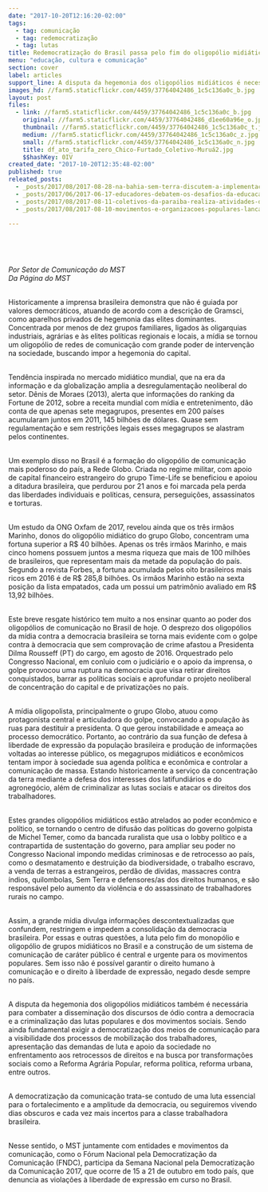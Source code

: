 ```yaml
---
date: "2017-10-20T12:16:20-02:00"
tags:
  - tag: comunicação
  - tag: redemocratização
  - tag: lutas
title: Redemocratização do Brasil passa pelo fim do oligopólio midiático
menu: "educação, cultura e comunicação"
section: cover
label: articles
support_line: A disputa da hegemonia dos oligopólios midiáticos é necessária para combater a disseminação dos discursos de ódio contra a democracia e a criminalização das lutas populares
images_hd: //farm5.staticflickr.com/4459/37764042486_1c5c136a0c_b.jpg
layout: post
files:
  - link: //farm5.staticflickr.com/4459/37764042486_1c5c136a0c_b.jpg
    original: //farm5.staticflickr.com/4459/37764042486_d1ee60a96e_o.jpg
    thumbnail: //farm5.staticflickr.com/4459/37764042486_1c5c136a0c_t.jpg
    medium: //farm5.staticflickr.com/4459/37764042486_1c5c136a0c_z.jpg
    small: //farm5.staticflickr.com/4459/37764042486_1c5c136a0c_n.jpg
    title: df_ato_tarifa_zero_Chico-Furtado_Coletivo-Muruá2.jpg
    $$hashKey: 0IV
created_date: "2017-10-20T12:35:48-02:00"
published: true
releated_posts:
  - _posts/2017/08/2017-08-28-na-bahia-sem-terra-discutem-a-implementacao-de-radios-comunitarias-livres.md
  - _posts/2017/06/2017-06-17-educadores-debatem-os-desafios-da-educacao-do-campo-no-norte-da-bahia.md
  - _posts/2017/08/2017-08-11-coletivos-da-paraiba-realiza-atividades-da-8a-jornada-nacional-da-juventude-sem-terra.md
  - _posts/2017/08/2017-08-10-movimentos-e-organizacoes-populares-lancam-grito-dos-excluidos-no-distrito-federal.md

---
```

<p>&nbsp;</p>

<p>&nbsp;</p>

<p><em>Por Setor de Comunica&ccedil;&atilde;o do MST&nbsp;<br />
Da P&aacute;gina do MST</em></p>

<p><br />
Historicamente a imprensa brasileira demonstra que n&atilde;o &eacute; guiada por valores democr&aacute;ticos, atuando de acordo com a descri&ccedil;&atilde;o de Gramsci, como aparelhos privados de hegemonia das elites dominantes. Concentrada por menos de dez grupos familiares, ligados &agrave;s oligarquias industriais, agr&aacute;rias e &agrave;s elites pol&iacute;ticas regionais e locais, a m&iacute;dia se tornou um oligop&oacute;lio de redes de comunica&ccedil;&atilde;o com grande poder de interven&ccedil;&atilde;o na sociedade, buscando impor a hegemonia do capital.</p>

<p><br />
Tend&ecirc;ncia inspirada no mercado midi&aacute;tico mundial, que na era da informa&ccedil;&atilde;o e da globaliza&ccedil;&atilde;o amplia a desregulamenta&ccedil;&atilde;o neoliberal do setor. D&ecirc;nis de Moraes (2013), alerta que informa&ccedil;&otilde;es do ranking da Fortune de 2012, sobre a receita mundial com m&iacute;dia e entretenimento, d&atilde;o conta de que apenas sete megagrupos, presentes em 200 pa&iacute;ses acumularam juntos em 2011, 145 bilh&otilde;es de d&oacute;lares. Quase sem regulamenta&ccedil;&atilde;o e sem restri&ccedil;&otilde;es legais esses megagrupos se alastram pelos continentes.</p>

<p><br />
Um exemplo disso no Brasil &eacute; a forma&ccedil;&atilde;o do oligop&oacute;lio de comunica&ccedil;&atilde;o mais poderoso do pa&iacute;s, a Rede Globo. Criada no regime militar, com apoio de capital financeiro estrangeiro do grupo Time-Life se beneficiou e apoiou a ditadura brasileira, que perdurou por 21 anos e foi marcada pela perda das liberdades individuais e pol&iacute;ticas, censura, persegui&ccedil;&otilde;es, assassinatos e torturas.&nbsp;</p>

<p><br />
Um estudo da ONG Oxfam de 2017, revelou ainda que os tr&ecirc;s irm&atilde;os Marinho, donos do oligop&oacute;lio midi&aacute;tico do grupo Globo, concentram uma fortuna superior a R$ 40 bilh&otilde;es. Apenas os tr&ecirc;s irm&atilde;os Marinho, e mais cinco homens possuem juntos a mesma riqueza que mais de 100 milh&otilde;es de brasileiros, que representam mais da metade da popula&ccedil;&atilde;o do pa&iacute;s. Segundo a revista Forbes, a fortuna acumulada pelos oito brasileiros mais ricos em 2016 &eacute; de R$ 285,8 bilh&otilde;es. Os irm&atilde;os Marinho est&atilde;o na sexta posi&ccedil;&atilde;o da lista empatados, cada um possui um patrim&ocirc;nio avaliado em R$ 13,92 bilh&otilde;es.&nbsp;</p>

<p><br />
Este breve resgate hist&oacute;rico tem muito a nos ensinar quanto ao poder dos oligop&oacute;lios de comunica&ccedil;&atilde;o no Brasil de hoje. O desprezo dos oligop&oacute;lios da m&iacute;dia contra a democracia brasileira se torna mais evidente com o golpe contra &agrave; democracia que sem comprova&ccedil;&atilde;o de crime afastou a Presidenta Dilma Rousseff (PT) do cargo, em agosto de 2016. Orquestrado pelo Congresso Nacional, em conluio com o judici&aacute;rio e o apoio da imprensa, o golpe provocou uma ruptura na democracia que visa retirar direitos conquistados, barrar as pol&iacute;ticas sociais e aprofundar o projeto neoliberal de concentra&ccedil;&atilde;o do capital e de privatiza&ccedil;&otilde;es no pa&iacute;s.</p>

<p><br />
A m&iacute;dia oligopolista, principalmente o grupo Globo, atuou como protagonista central e articuladora do golpe, convocando a popula&ccedil;&atilde;o &agrave;s ruas para destituir a presidenta. O que gerou instabilidade e amea&ccedil;a ao processo democr&aacute;tico. Portanto, ao contr&aacute;rio da sua fun&ccedil;&atilde;o de defesa &agrave; liberdade de express&atilde;o da popula&ccedil;&atilde;o brasileira e produ&ccedil;&atilde;o de informa&ccedil;&otilde;es voltadas ao interesse p&uacute;blico, os megagrupos midi&aacute;ticos e econ&ocirc;micos tentam impor &agrave; sociedade sua agenda pol&iacute;tica e econ&ocirc;mica e controlar a comunica&ccedil;&atilde;o de massa. Estando historicamente a servi&ccedil;o da concentra&ccedil;&atilde;o da terra mediante a defesa dos interesses dos latifundi&aacute;rios e do agroneg&oacute;cio, al&eacute;m de criminalizar as lutas sociais e atacar os direitos dos trabalhadores.&nbsp;</p>

<p><br />
Estes grandes oligop&oacute;lios midi&aacute;ticos est&atilde;o atrelados ao poder econ&ocirc;mico e pol&iacute;tico, se tornando o centro de difus&atilde;o das pol&iacute;ticas do governo golpista de Michel Temer, como da bancada ruralista que usa o lobby pol&iacute;tico e a contrapartida de sustenta&ccedil;&atilde;o do governo, para ampliar seu poder no Congresso Nacional impondo medidas criminosas e de retrocesso ao pa&iacute;s, como o desmatamento e destrui&ccedil;&atilde;o da biodiversidade, o trabalho escravo, a venda de terras a estrangeiros, perd&atilde;o de d&iacute;vidas, massacres contra &iacute;ndios, quilombolas, Sem Terra e defensores/as dos direitos humanos, e s&atilde;o respons&aacute;vel pelo aumento da viol&ecirc;ncia e do assassinato de trabalhadores rurais no campo.&nbsp;</p>

<p><br />
Assim, a grande m&iacute;dia divulga informa&ccedil;&otilde;es descontextualizadas que confundem, restringem e impedem a consolida&ccedil;&atilde;o da democracia brasileira. Por essas e outras quest&otilde;es, a luta pelo fim do monop&oacute;lio e oligop&oacute;lio de grupos midi&aacute;ticos no Brasil e a constru&ccedil;&atilde;o de um sistema de comunica&ccedil;&atilde;o de car&aacute;ter p&uacute;blico &eacute; central e urgente para os movimentos populares. Sem isso n&atilde;o &eacute; poss&iacute;vel garantir o direito humano &agrave; comunica&ccedil;&atilde;o e o direito &agrave; liberdade de express&atilde;o, negado desde sempre no pa&iacute;s.&nbsp;</p>

<p><br />
A disputa da hegemonia dos oligop&oacute;lios midi&aacute;ticos tamb&eacute;m &eacute; necess&aacute;ria para combater a dissemina&ccedil;&atilde;o dos discursos de &oacute;dio contra a democracia e a criminaliza&ccedil;&atilde;o das lutas populares e dos movimentos sociais. Sendo ainda fundamental exigir a democratiza&ccedil;&atilde;o dos meios de comunica&ccedil;&atilde;o para a visibilidade dos processos de mobiliza&ccedil;&atilde;o dos trabalhadores, apresenta&ccedil;&atilde;o das demandas de luta e apoio da sociedade no enfrentamento aos retrocessos de direitos e na busca por transforma&ccedil;&otilde;es sociais como a Reforma Agr&aacute;ria Popular, reforma pol&iacute;tica, reforma urbana, entre outros.</p>

<p><br />
A democratiza&ccedil;&atilde;o da comunica&ccedil;&atilde;o trata-se contudo de uma luta essencial para o fortalecimento e a amplitude da democracia, ou seguiremos vivendo dias obscuros e cada vez mais incertos para a classe trabalhadora brasileira.&nbsp;</p>

<p><br />
Nesse sentido, o MST juntamente com entidades e movimentos da comunica&ccedil;&atilde;o, como o F&oacute;rum Nacional pela Democratiza&ccedil;&atilde;o da Comunica&ccedil;&atilde;o (FNDC), participa da Semana Nacional pela Democratiza&ccedil;&atilde;o da Comunica&ccedil;&atilde;o 2017, que ocorre de 15 a 21 de outubro em todo pa&iacute;s, que denuncia as viola&ccedil;&otilde;es &agrave; liberdade de express&atilde;o em curso no Brasil.</p>

<p>&nbsp;</p>
